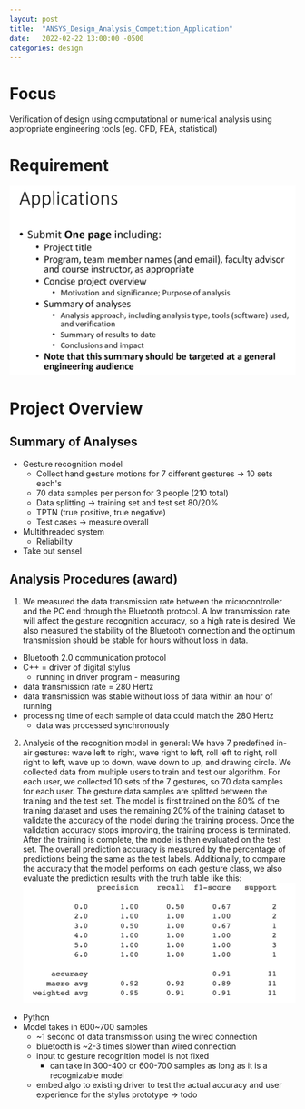 ```yaml
---
layout: post
title:  "ANSYS_Design_Analysis_Competition_Application"
date:   2022-02-22 13:00:00 -0500
categories: design
---
```


# Focus
Verification of design using computational or numerical analysis using appropriate engineering tools (eg. CFD, FEA, statistical)

# Requirement
![ANSYS_requirement.PNG](/assets/images/ANSYS_requirement.PNG)

# Project Overview

## Summary of Analyses
- Gesture recognition model
  - Collect hand gesture motions for 7 different gestures -> 10 sets each's
  - 70 data samples per person for 3 people (210 total)
  - Data splitting -> training set and test set 80/20%
  - TPTN (true positive, true negative)
  - Test cases -> measure overall
- Multithreaded system
  - Reliability
- Take out sensel

## Analysis Procedures (award)
1. We measured the data transmission rate between the microcontroller and the PC end through the Bluetooth protocol. A low transmission rate will affect the gesture recognition accuracy, so a high rate is desired. We also measured the stability of the Bluetooth connection and the optimum transmission should be stable for hours without loss in data.
  - Bluetooth 2.0 communication protocol
  - C++ = driver of digital stylus
    - running in driver program - measuring
  - data transmission rate = 280 Hertz 
  - data transmission was stable without loss of data within an hour of running
  - processing time of each sample of data could match the 280 Hertz
    - data was processed synchronously
  
2. Analysis of the recognition model in general: We have 7 predefined in-air gestures: wave left to right, wave right to left, roll left to right, roll right to left, wave up to down, wave down to up, and drawing circle. We collected data from multiple users to train and test our algorithm. For each user, we collected 10 sets of the 7 gestures, so 70 data samples for each user. The gesture data samples are splitted between the training and the test set. The model is first trained on the 80% of the training dataset and uses the remaining 20% of the training dataset to validate the accuracy of the model during the training process. Once the validation accuracy stops improving, the training process is terminated. After the training is complete, the model is then evaluated on the test set. The overall prediction accuracy is measured by the percentage of predictions being the same as the test labels. Additionally, to compare the accuracy that the model performs on each gesture class, we also evaluate the prediction results with the truth table like this:
![ANSYS_result_2.PNG](/assets/images/ANSYS_result_2.PNG)
  - Python
  - Model takes in 600~700 samples
    - ~1 second of data transmission using the wired connection
    - bluetooth is ~2-3 times slower than wired connection
    - input to gesture recognition model is not fixed
      - can take in 300-400 or 600-700 samples as long as it is a recognizable model
    - embed algo to existing driver to test the actual accuracy and user experience for the stylus prototype -> todo






